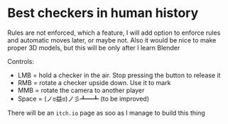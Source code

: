 # Best checkers in human history

Rules are not enforced, which a feature, I will add option to enforce rules and automatic moves later, or maybe not. Also it would be nice to make proper 3D models, but this will be only after I learn Blender 

Controls:
* LMB = hold a checker in the air. Stop pressing the button to release it
* RMB = rotate a checker upside down. Use it to mark
* MMB = rotate the camera to another player
* Space = (ノಠ益ಠ)ノ彡┻━┻ (to be improved)

There will be an `itch.io` page as soo as I manage to build this thing